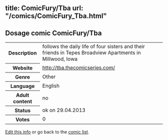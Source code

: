 title: ComicFury/Tba
url: "/comics/ComicFury_Tba.html"
---
Dosage comic ComicFury/Tba
-----------------------------------------

<p id="msg"></p>
<script type="text/javascript">
if (window.location.search === '?edit_info_mail=sent_ok') {
  var elem = document.getElementById("msg");
  elem.innerHTML = 'Edited information sucessfully sent.';
  elem.className = 'ok';
}
</script>
<table class="comicinfo">
<tr>
<th>Description</th><td>follows the daily life of four sisters and their friends in Tepes Broadview Apartments in Millwood, Iowa</td>
</tr>
<tr>
<th>Website</th><td><a href="http://tba.thecomicseries.com/">http://tba.thecomicseries.com/</a></td>
</tr>
<tr>
<th>Genre</th><td>Other</td>
</tr>
<tr>
<th>Language</th><td>English</td>
</tr>
<tr>
<th>Adult content</th><td>no</td>
</tr>
<tr>
<th>Status</th><td>ok on 29.04.2013</td>
</tr>
<tr>
<th>Votes</th><td>0</td>
</tr>
</table>

[Edit this info](ComicFury_Tba_edit.html) or go back to the [comic list](../comic-index.html).
